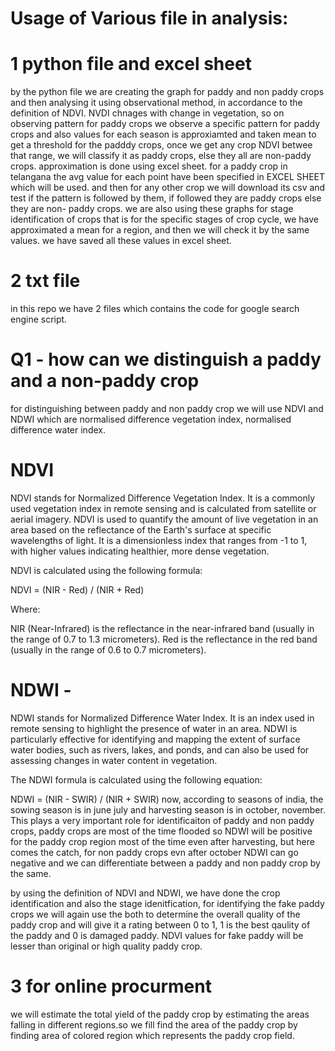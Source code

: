# Usage of Various file in analysis:
# 1 python file and excel sheet
 by the python file we are creating the graph for paddy and non paddy crops and then analysing it using observational method, in accordance to the definition of NDVI. NVDI chnages with change in vegetation,
 so on observing pattern for paddy crops we observe a specific pattern for paddy crops and also values for each season is approxiamted and taken mean to get a threshold for the padddy crops, once we get any crop NDVI betwee that range, we will classify it as paddy crops,
 else they all are non-paddy crops. 
 approximation is done using excel sheet. 
 for a paddy crop in telangana the avg value for each point have been specified in EXCEL SHEET which will be used. and then for any other crop we will download its csv and test if the pattern is followed by them, if followed they are paddy crops else they are non- paddy crops. 
 we are also using these graphs for stage identification of crops that is for the specific stages of crop cycle, we have approximated a mean for a region, and then we will check it by the same values. 
 we have saved all these values in excel sheet.
# 2 txt file 
in this repo we have 2 files which contains the code for google search engine script.  

# Q1 - how can we distinguish a paddy and a non-paddy crop 
for distinguishing between paddy and non paddy crop we will use NDVI and NDWI which are normalised difference vegetation index, normalised difference water index. 

# NDVI
NDVI stands for Normalized Difference Vegetation Index. It is a commonly used vegetation index in remote sensing and is calculated from satellite or aerial imagery. NDVI is used to quantify the amount of live vegetation in an area based on the reflectance of the Earth's surface at specific wavelengths of light. It is a dimensionless index that ranges from -1 to 1, with higher values indicating healthier, more dense vegetation.

NDVI is calculated using the following formula:

NDVI = (NIR - Red) / (NIR + Red)

Where:

NIR (Near-Infrared) is the reflectance in the near-infrared band (usually in the range of 0.7 to 1.3 micrometers).
Red is the reflectance in the red band (usually in the range of 0.6 to 0.7 micrometers).

# NDWI - 
NDWI stands for Normalized Difference Water Index. It is an index used in remote sensing to highlight the presence of water in an area. NDWI is particularly effective for identifying and mapping the extent of surface water bodies, such as rivers, lakes, and ponds, and can also be used for assessing changes in water content in vegetation.

The NDWI formula is calculated using the following equation:

NDWI = (NIR - SWIR) / (NIR + SWIR)
now, according to seasons of india, the sowing season is in june july and harvesting season is in october, november. This plays a very important role for identificaiton of paddy and non paddy crops, paddy crops are most of the time flooded so NDWI will be positive for the paddy crop region most of the time even after harvesting, but here comes the catch, for non paddy crops evn after october NDWI can go negative and we can differentiate between a paddy and non paddy crop by the same. 

by using the definition of NDVI and NDWI, we have done the crop identification and also the stage idenitfication, 
for identifying the fake paddy crops we will again use the both to determine the overall quality of the paddy crop and will give it a rating between 0 to 1, 1 is the best qaulity of the paddy and 0 is damaged paddy. NDVI values for fake paddy will  be lesser than original or high quality paddy crop.
# 3 for online procurment 
we will estimate the total yield of the paddy crop by estimating the areas falling in different regions.so we fill find the area of the paddy crop by finding area of colored region which represents the paddy crop field.